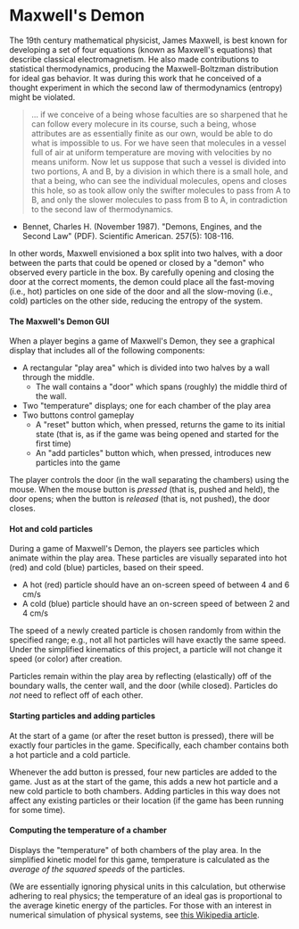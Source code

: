 # Maxwell's Demon

The 19th century mathematical physicist, James Maxwell, is best known for developing a set of
four equations (known as Maxwell's equations) that describe classical electromagnetism. He also
made contributions to statistical thermodynamics, producing the Maxwell-Boltzman distribution for
ideal gas behavior. It was during this work that he conceived of a thought experiment in which
the second law of thermodynamics (entropy) might be violated.

> ... if we conceive of a being whose faculties are so sharpened that he can follow every molecure
> in its course, such a being, whose attributes are as essentially finite as our own, would be able
> to do what is impossible to us. For we have seen that molecules in a vessel full of air at
> uniform temperature are moving with velocities by no means uniform. Now let us suppose that such
> a vessel is divided into two portions, A and B, by a division in which there is a small hole,
> and that a being, who can see the individual molecules, opens and closes this hole, so as took
> allow only the swifter molecules to pass from A to B, and only the slower molecules to pass from
> B to A, in contradiction to the second law of thermodynamics.
- Bennet, Charles H. (November 1987). "Demons, Engines, and the Second Law" (PDF). Scientific
  American. 257(5): 108-116.
  
In other words, Maxwell envisioned a box split into two halves, with a door between the parts that
could be opened or closed by a "demon" who observed every particle in the box. By carefully opening
and closing the door at the correct moments, the demon could place all the fast-moving (i.e., hot)
particles on one side of the door and all the slow-moving (i.e., cold) particles on the other side,
reducing the entropy of the system.


#### The Maxwell's Demon GUI

When a player begins a game of Maxwell's Demon, they see a graphical display that includes all of the following components:
- A rectangular "play area" which is divided into two halves by a wall through the middle.
   - The wall contains a "door" which spans (roughly) the middle third of the wall.
- Two "temperature" displays; one for each chamber of the play area
- Two buttons  control gameplay
   - A "reset" button which, when pressed, returns the game to its initial state (that is, as if
     the game was being opened and started for the first time)
   - An "add particles" button which, when pressed, introduces new particles into the game

The player controls the door (in the wall separating the chambers) using the mouse. When the mouse
button is *pressed* (that is, pushed and held), the door opens; when the button is
*released* (that is, not pushed), the door closes. 

#### Hot and cold particles

During a game of Maxwell's Demon, the players see particles which animate within the play area. These particles are visually separated into hot (red) and cold (blue) particles, based on their speed.
- A hot (red) particle should have an on-screen speed of between 4 and 6 cm/s
- A cold (blue) particle should have an on-screen speed of between 2 and 4 cm/s

The speed of a newly created particle is chosen randomly from within the specified range; e.g., not all hot particles will have exactly the same speed. Under the simplified kinematics of this project, a particle will not change it speed (or color) after creation.

Particles remain within the play area by reflecting (elastically) off of the boundary walls, the center wall, and the door (while closed). Particles do *not* need to reflect off of each other.

#### Starting particles and adding particles

At the start of a game (or after the reset button is pressed), there will be exactly four particles in the game. Specifically, each chamber contains both a hot particle and a cold particle.

Whenever the add button is pressed, four new particles are added to the game. Just as at the start of the game, this adds a new hot particle and a new cold particle to both chambers. Adding particles in this way does not affect any existing particles or their location (if the game has been running for some time).

#### Computing the temperature of a chamber

Displays the "temperature" of both chambers of the play area. In the simplified kinetic model for this game, temperature is calculated as the *average of the squared speeds* of the particles. 

(We are essentially ignoring physical units in this calculation, but otherwise adhering to real
physics; the temperature of an ideal gas is proportional to the average kinetic energy of the
particles. For those with an interest in numerical simulation of physical systems, see
[this Wikipedia article](http://en.wikipedia.org/wiki/Kinetic_theory_of_gases#Temperature_and_kinetic_energy).


